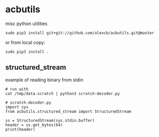 # acbutils
misc python utilities

    sudo pip3 install git+git://github.com/alexcb/acbutils.git@master

or from local copy:

    sudo pip3 install .



## structured_stream

example of reading binary from stdin

    # run with
    cat /tmp/data.scratch | python3 scratch-decoder.py

    # scratch-decoder.py
    import sys
    from acbutils.structured_stream import StructuredStream

    ss = StructuredStream(sys.stdin.buffer)
    header = ss.get_bytes(64)
    print(header)

    
